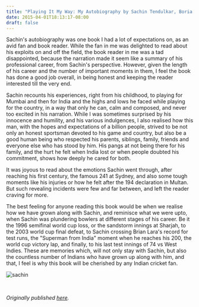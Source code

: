```yaml
---
title: "Playing It My Way: My Autobiography by Sachin Tendulkar, Boria Majumdar - Review by Abhishek Desikan"
date: 2015-04-01T18:13:17-08:00
draft: false
---
```


Sachin's autobiography was one book I had a lot of expectations on, as an avid fan and book reader. While the fan in me was delighted to read about his exploits on and off the field, the book reader in me was a tad disappointed, because the narration made it seem like a summary of his professional career, from Sachin's perspective. However, given the length of his career and the number of important moments in them, I feel the book has done a good job overall, in being honest and keeping the reader interested till the very end.

Sachin recounts his experiences, right from his childhood, to playing for Mumbai and then for India and the highs and lows he faced while playing for the country, in a way that only he can, calm and composed, and never too excited in his narration. While I was sometimes surprised by his innocence and humility, and his various indulgences, I also realised how this man, with the hopes and expectations of a billion people, strived to be not only an honest sportsman devoted to his game and country, but also be a good human being who respected his parents, siblings, family, friends and everyone else who has stood by him. His pangs at not being there for his family, and the hurt he felt when India lost or when people doubted his commitment, shows how deeply he cared for both.

It was joyous to read about the emotions Sachin went through, after reaching his first century, the famous 241 at Sydney, and also some tough moments like his injuries or how he felt after the 194 declaration in Multan. But such revealing incidents were few and far between, and left the reader craving for more.

The best feeling for anyone reading this book would be when we realise how we have grown along with Sachin, and reminisce what we were upto, when Sachin was plundering bowlers at different stages of his career. Be it the 1996 semifinal world cup loss, or the sandstorm innings at Sharjah, to the 2003 world cup final defeat, to Sachin crossing Brian Lara's record for test runs, the "Superman from India" moment when he reaches his 200, the world cup victory lap, and finally, to his last test innings of 74 vs West Indies. These are memories which, will not only stay with Sachin, but also the countless number of Indians who have grown up along with him, and that, I feel is why this book will be cherished by any Indian cricket fan.

![sachin](/sachin.jpg)

&nbsp;&nbsp;

*Originally published [here](https://www.goodreads.com/review/show/1212793263).*